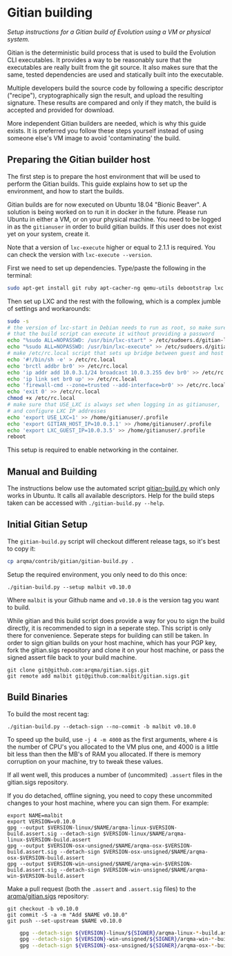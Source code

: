 Gitian building
================

*Setup instructions for a Gitian build of Evolution using a VM or physical system.*

Gitian is the deterministic build process that is used to build the Evolution CLI
executables. It provides a way to be reasonably sure that the
executables are really built from the git source. It also makes sure that
the same, tested dependencies are used and statically built into the executable.

Multiple developers build the source code by following a specific descriptor
("recipe"), cryptographically sign the result, and upload the resulting signature.
These results are compared and only if they match, the build is accepted and provided
for download.

More independent Gitian builders are needed, which is why this guide exists.
It is preferred you follow these steps yourself instead of using someone else's
VM image to avoid 'contaminating' the build.

Preparing the Gitian builder host
---------------------------------

The first step is to prepare the host environment that will be used to perform the Gitian builds.
This guide explains how to set up the environment, and how to start the builds.

Gitian builds are for now executed on Ubuntu 18.04 "Bionic Beaver". A solution is being worked on to run
it in docker in the future. Please run Ubuntu in either a VM, or on your physical machine.
You need to be logged in as the `gitianuser` in order to build gitian builds. If this user does not exist yet on your system,
create it.

Note that a version of `lxc-execute` higher or equal to 2.1.1 is required.
You can check the version with `lxc-execute --version`.

First we need to set up dependencies. Type/paste the following in the terminal:

```bash
sudo apt-get install git ruby apt-cacher-ng qemu-utils debootstrap lxc python-cheetah parted kpartx bridge-utils make ubuntu-archive-keyring curl firewalld
```

Then set up LXC and the rest with the following, which is a complex jumble of settings and workarounds:

```bash
sudo -s
# the version of lxc-start in Debian needs to run as root, so make sure
# that the build script can execute it without providing a password
echo "%sudo ALL=NOPASSWD: /usr/bin/lxc-start" > /etc/sudoers.d/gitian-lxc
echo "%sudo ALL=NOPASSWD: /usr/bin/lxc-execute" >> /etc/sudoers.d/gitian-lxc
# make /etc/rc.local script that sets up bridge between guest and host
echo '#!/bin/sh -e' > /etc/rc.local
echo 'brctl addbr br0' >> /etc/rc.local
echo 'ip addr add 10.0.3.1/24 broadcast 10.0.3.255 dev br0' >> /etc/rc.local
echo 'ip link set br0 up' >> /etc/rc.local
echo 'firewall-cmd --zone=trusted --add-interface=br0' >> /etc/rc.local
echo 'exit 0' >> /etc/rc.local
chmod +x /etc/rc.local
# make sure that USE_LXC is always set when logging in as gitianuser,
# and configure LXC IP addresses
echo 'export USE_LXC=1' >> /home/gitianuser/.profile
echo 'export GITIAN_HOST_IP=10.0.3.1' >> /home/gitianuser/.profile
echo 'export LXC_GUEST_IP=10.0.3.5' >> /home/gitianuser/.profile
reboot
```

This setup is required to enable networking in the container.


Manual and Building
-------------------
The instructions below use the automated script [gitian-build.py](https://github.com/betcoin/bitcoin/blob/master/contrib/gitian-build.py) which only works in Ubuntu.
It calls all available descriptors. Help for the build steps taken can be accessed with `./gitian-build.py --help`.

Initial Gitian Setup
--------------------
The `gitian-build.py` script will checkout different release tags, so it's best to copy it:

```bash
cp arqma/contrib/gitian/gitian-build.py .
```

Setup the required environment, you only need to do this once:

```
./gitian-build.py --setup malbit v0.10.0
```

Where `malbit` is your Github name and `v0.10.0` is the version tag you want to build.

While gitian and this build script does provide a way for you to sign the build directly, it is recommended to sign in a seperate step.
This script is only there for convenience. Seperate steps for building can still be taken.
In order to sign gitian builds on your host machine, which has your PGP key,
fork the gitian.sigs repository and clone it on your host machine,
or pass the signed assert file back to your build machine.

```
git clone git@github.com:arqma/gitian.sigs.git
git remote add malbit git@github.com:malbit/gitian.sigs.git
```

Build Binaries
-----------------------------
To build the most recent tag:

 `./gitian-build.py --detach-sign --no-commit -b malbit v0.10.0`

To speed up the build, use `-j 4 -m 4000` as the first arguments, where `4` is the number of CPU's you allocated to the VM plus one, and 4000 is a little bit less than then the MB's of RAM you allocated. If there is memory corruption on your machine, try to tweak these values.

If all went well, this produces a number of (uncommited) `.assert` files in the gitian.sigs repository.

If you do detached, offline signing, you need to copy these uncommited changes to your host machine, where you can sign them. For example:

```
export NAME=malbit
export VERSION=v0.10.0
gpg --output $VERSION-linux/$NAME/arqma-linux-$VERSION-build.assert.sig --detach-sign $VERSION-linux/$NAME/arqma-linux-$VERSION-build.assert
gpg --output $VERSION-osx-unsigned/$NAME/arqma-osx-$VERSION-build.assert.sig --detach-sign $VERSION-osx-unsigned/$NAME/arqma-osx-$VERSION-build.assert
gpg --output $VERSION-win-unsigned/$NAME/arqma-win-$VERSION-build.assert.sig --detach-sign $VERSION-win-unsigned/$NAME/arqma-win-$VERSION-build.assert
```

Make a pull request (both the `.assert` and `.assert.sig` files) to the
[arqma/gitian.sigs](https://github.com/arqma/gitian.sigs/) repository:

```
git checkout -b v0.10.0
git commit -S -a -m "Add $NAME v0.10.0"
git push --set-upstream $NAME v0.10.0
```

```bash
    gpg --detach-sign ${VERSION}-linux/${SIGNER}/arqma-linux-*-build.assert
    gpg --detach-sign ${VERSION}-win-unsigned/${SIGNER}/arqma-win-*-build.assert
    gpg --detach-sign ${VERSION}-osx-unsigned/${SIGNER}/arqma-osx-*-build.assert
```
